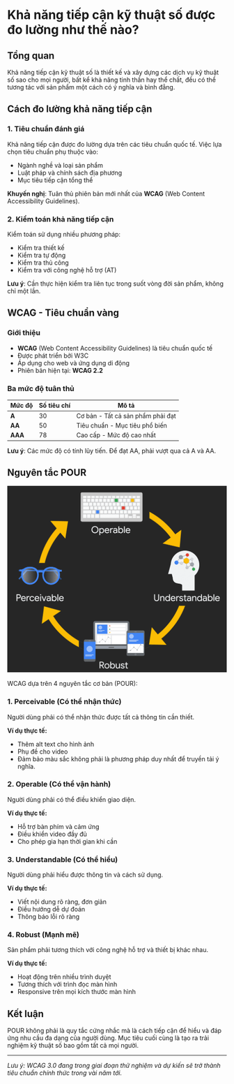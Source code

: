 # Khả năng tiếp cận kỹ thuật số được đo lường như thế nào?

## Tổng quan

Khả năng tiếp cận kỹ thuật số là thiết kế và xây dựng các dịch vụ kỹ thuật số sao cho mọi người, bất kể khả năng tinh thần hay thể chất, đều có thể tương tác với sản phẩm một cách có ý nghĩa và bình đẳng.

## Cách đo lường khả năng tiếp cận

### 1. Tiêu chuẩn đánh giá

Khả năng tiếp cận được đo lường dựa trên các tiêu chuẩn quốc tế. Việc lựa chọn tiêu chuẩn phụ thuộc vào:
- Ngành nghề và loại sản phẩm
- Luật pháp và chính sách địa phương
- Mục tiêu tiếp cận tổng thể

**Khuyến nghị**: Tuân thủ phiên bản mới nhất của **WCAG** (Web Content Accessibility Guidelines).

### 2. Kiểm toán khả năng tiếp cận

Kiểm toán sử dụng nhiều phương pháp:
- Kiểm tra thiết kế
- Kiểm tra tự động
- Kiểm tra thủ công
- Kiểm tra với công nghệ hỗ trợ (AT)

**Lưu ý**: Cần thực hiện kiểm tra liên tục trong suốt vòng đời sản phẩm, không chỉ một lần.

## WCAG - Tiêu chuẩn vàng

### Giới thiệu
- **WCAG** (Web Content Accessibility Guidelines) là tiêu chuẩn quốc tế
- Được phát triển bởi W3C
- Áp dụng cho web và ứng dụng di động
- Phiên bản hiện tại: **WCAG 2.2**

### Ba mức độ tuân thủ

| Mức độ | Số tiêu chí | Mô tả |
|--------|-------------|-------|
| **A** | 30 | Cơ bản - Tất cả sản phẩm phải đạt |
| **AA** | 50 | Tiêu chuẩn - Mục tiêu phổ biến |
| **AAA** | 78 | Cao cấp - Mức độ cao nhất |

**Lưu ý**: Các mức độ có tính lũy tiến. Để đạt AA, phải vượt qua cả A và AA.

## Nguyên tắc POUR

![alt text](image.png)

WCAG dựa trên 4 nguyên tắc cơ bản (POUR):

### 1. **P**erceivable (Có thể nhận thức)
Người dùng phải có thể nhận thức được tất cả thông tin cần thiết.

**Ví dụ thực tế:**
- Thêm alt text cho hình ảnh
- Phụ đề cho video
- Đảm bảo màu sắc không phải là phương pháp duy nhất để truyền tải ý nghĩa.

### 2. **O**perable (Có thể vận hành)
Người dùng phải có thể điều khiển giao diện.

**Ví dụ thực tế:**
- Hỗ trợ bàn phím và cảm ứng
- Điều khiển video đầy đủ
- Cho phép gia hạn thời gian khi cần

### 3. **U**nderstandable (Có thể hiểu)
Người dùng phải hiểu được thông tin và cách sử dụng.

**Ví dụ thực tế:**
- Viết nội dung rõ ràng, đơn giản
- Điều hướng dễ dự đoán
- Thông báo lỗi rõ ràng

### 4. **R**obust (Mạnh mẽ)
Sản phẩm phải tương thích với công nghệ hỗ trợ và thiết bị khác nhau.

**Ví dụ thực tế:**
- Hoạt động trên nhiều trình duyệt
- Tương thích với trình đọc màn hình
- Responsive trên mọi kích thước màn hình

## Kết luận

POUR không phải là quy tắc cứng nhắc mà là cách tiếp cận để hiểu và đáp ứng nhu cầu đa dạng của người dùng. Mục tiêu cuối cùng là tạo ra trải nghiệm kỹ thuật số bao gồm tất cả mọi người.

---

*Lưu ý: WCAG 3.0 đang trong giai đoạn thử nghiệm và dự kiến sẽ trở thành tiêu chuẩn chính thức trong vài năm tới.*

